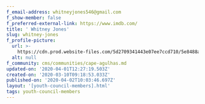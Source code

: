 ```yaml
---
f_email-address: whitneyjones546@gmail.com
f_show-member: false
f_preferred-external-link: https://www.imdb.com/
title: ' Whitney Jones'
slug: whitney-jones
f_profile-picture:
  url: >-
    https://cdn.prod.website-files.com/5d2709341443e07ee7ccd710/5e8488a0eae6d513dc21e161_WhatsApp%20Image%202020-04-01%20at%2014.02.16.jpg
  alt: null
f_community: cms/communities/cape-agulhas.md
updated-on: '2020-04-01T12:27:19.503Z'
created-on: '2020-03-10T09:18:53.033Z'
published-on: '2020-04-02T10:03:46.697Z'
layout: '[youth-council-members].html'
tags: youth-council-members
---
```



